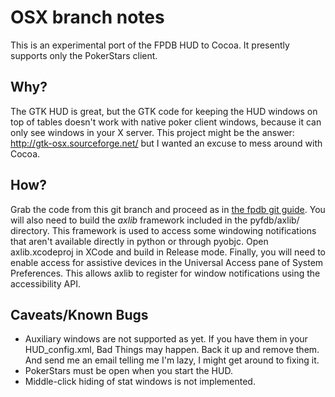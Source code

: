OSX branch notes
================

This is an experimental port of the FPDB HUD to Cocoa.  It presently
supports only the PokerStars client.

Why?
----

The GTK HUD is great, but the GTK code for keeping the HUD windows on
top of tables doesn't work with native poker client windows, because
it can only see windows in your X server.  This project might be the
answer: http://gtk-osx.sourceforge.net/ but I wanted an excuse to mess
around with Cocoa.

How?
----

Grab the code from this git branch and proceed as in
[the fpdb git guide](http://sourceforge.net/apps/mediawiki/fpdb/index.php?title=Install_With_Git).
You will also need to build the _axlib_ framework included in the
pyfdb/axlib/ directory.  This framework is used to access some
windowing notifications that aren't available directly in python or
through pyobjc.  Open axlib.xcodeproj in XCode and build in Release
mode.  Finally, you will need to enable access for assistive devices
in the Universal Access pane of System Preferences.  This allows axlib
to register for window notifications using the accessibility API.

Caveats/Known Bugs
------------------

* Auxiliary windows are not supported as yet.  If you have them in
  your HUD_config.xml, Bad Things may happen.  Back it up and remove
  them.  And send me an email telling me I'm lazy, I might get around
  to fixing it.
* PokerStars must be open when you start the HUD.
* Middle-click hiding of stat windows is not implemented.
